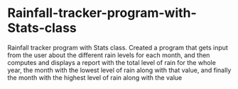 # Rainfall-tracker-program-with-Stats-class
Rainfall tracker program with Stats class.
Created a program that gets input from the user about the different rain levels for each month, and then computes and displays a report with the total level of rain for the whole year, the month with the lowest level of rain along with that value, and finally the month with the highest level of rain along with the value
